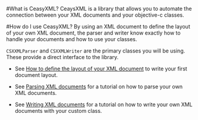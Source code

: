 #What is CeasyXML?
CeaysXML is a library that allows you to automate the connection between your
XML documents and your objective-c classes.

#How do I use CeasyXML?
By using an XML document to define the layout of your own XML document, the
parser and writer know exactly how to handle your documents and how to 
use your classes.

`CSXXMLParser` and `CSXXMLWriter` are the primary classes you will be using.
These provide a direct interface to the library.

- See [How to define the layout of your XML document][1] to write your first
  document layout.
- See [Parsing XML documents][2] for a tutorial on how to parse your own XML
  documents.
- See [Writing XML documents][3] for a tutorial on how to write your own XML
  documents with your custom class.



   [1]: http://google.com/
   [2]: http://google.com/
   [3]: http://google.com/


